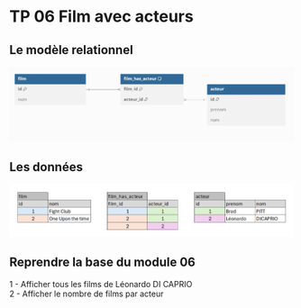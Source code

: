 # TP 06 Film avec acteurs

## Le modèle relationnel
![db](../img/13/db.webp)

## Les données
![db2](../img/13/data.png)

## Reprendre la base du module 06

1 - Afficher tous les films de Léonardo DI CAPRIO  
2 - Afficher le nombre de films par acteur


